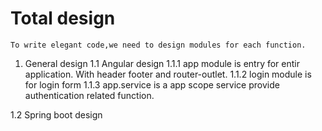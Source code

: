 # Total design
    To write elegant code,we need to design modules for each function.

1. General design
   1.1 Angular design
       1.1.1 app module is entry for entir application. With header footer and router-outlet.
       1.1.2 login module is for login form
       1.1.3 app.service is a app scope service provide authentication related function.

  1.2 Spring boot design